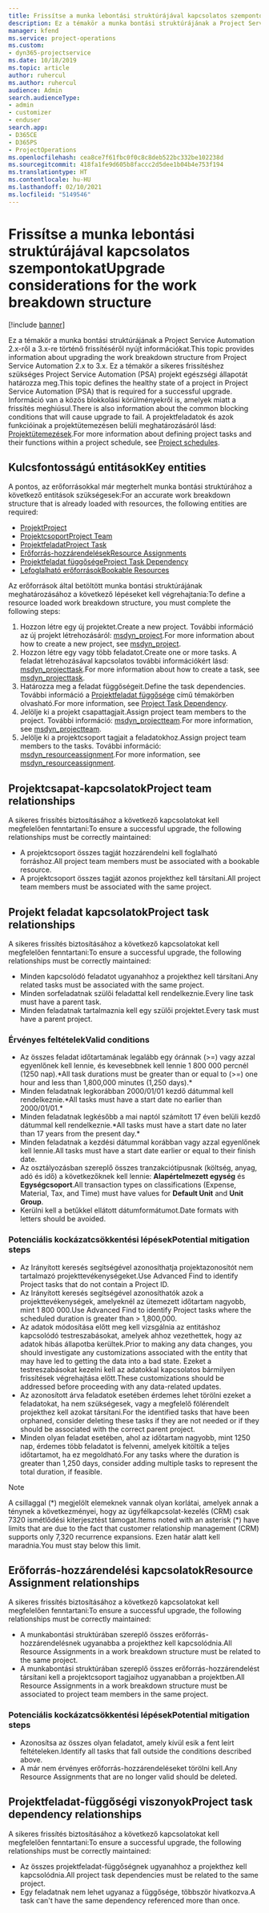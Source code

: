 ```yaml
---
title: Frissítse a munka lebontási struktúrájával kapcsolatos szempontokat
description: Ez a témakör a munka bontási struktúrájának a Project Service Automation 2.x-ről a 3.x-re történő frissítéséről nyújt információkat.
manager: kfend
ms.service: project-operations
ms.custom:
- dyn365-projectservice
ms.date: 10/18/2019
ms.topic: article
author: ruhercul
ms.author: ruhercul
audience: Admin
search.audienceType:
- admin
- customizer
- enduser
search.app:
- D365CE
- D365PS
- ProjectOperations
ms.openlocfilehash: cea8ce7f61fbc0f0c8c8deb522bc332be102238d
ms.sourcegitcommit: 418fa1fe9d605b8faccc2d5dee1b04b4e753f194
ms.translationtype: HT
ms.contentlocale: hu-HU
ms.lasthandoff: 02/10/2021
ms.locfileid: "5149546"
---
```

# <a name="upgrade-considerations-for-the-work-breakdown-structure"></a><span data-ttu-id="ee7a2-103">Frissítse a munka lebontási struktúrájával kapcsolatos szempontokat</span><span class="sxs-lookup"><span data-stu-id="ee7a2-103">Upgrade considerations for the work breakdown structure</span></span>

[!include [banner](../includes/psa-now-project-operations.md)]

<span data-ttu-id="ee7a2-104">Ez a témakör a munka bontási struktúrájának a Project Service Automation 2.x-ről a 3.x-re történő frissítéséről nyújt információkat.</span><span class="sxs-lookup"><span data-stu-id="ee7a2-104">This topic provides information about upgrading the work breakdown structure from Project Service Automation 2.x to 3.x.</span></span> <span data-ttu-id="ee7a2-105">Ez a témakör a sikeres frissítéshez szükséges Project Service Automation (PSA) projekt egészségi állapotát határozza meg.</span><span class="sxs-lookup"><span data-stu-id="ee7a2-105">This topic defines the healthy state of a project in Project Service Automation (PSA) that is required for a successful upgrade.</span></span> <span data-ttu-id="ee7a2-106">Információ van a közös blokkolási körülményekről is, amelyek miatt a frissítés meghiúsul.</span><span class="sxs-lookup"><span data-stu-id="ee7a2-106">There is also information about the common blocking conditions that will cause upgrade to fail.</span></span> <span data-ttu-id="ee7a2-107">A projektfeladatok és azok funkcióinak a projektütemezésen belüli meghatározásáról lásd: [Projektütemezések](project-creating.md).</span><span class="sxs-lookup"><span data-stu-id="ee7a2-107">For more information about defining project tasks and their functions within a project schedule, see [Project schedules](project-creating.md).</span></span>

## <a name="key-entities"></a><span data-ttu-id="ee7a2-108">Kulcsfontosságú entitások</span><span class="sxs-lookup"><span data-stu-id="ee7a2-108">Key entities</span></span>
<span data-ttu-id="ee7a2-109">A pontos, az erőforrásokkal már megterhelt munka bontási struktúrához a következő entitások szükségesek:</span><span class="sxs-lookup"><span data-stu-id="ee7a2-109">For an accurate work breakdown structure that is already loaded with resources, the following entities are required:</span></span>

- [<span data-ttu-id="ee7a2-110">Projekt</span><span class="sxs-lookup"><span data-stu-id="ee7a2-110">Project</span></span>](https://docs.microsoft.com/dynamics365/customerengagement/on-premises/developer/entities/msdyn_project)
- [<span data-ttu-id="ee7a2-111">Projektcsoport</span><span class="sxs-lookup"><span data-stu-id="ee7a2-111">Project Team</span></span>](https://docs.microsoft.com/dynamics365/customerengagement/on-premises/developer/entities/msdyn_projectteam)
- [<span data-ttu-id="ee7a2-112">Projektfeladat</span><span class="sxs-lookup"><span data-stu-id="ee7a2-112">Project Task</span></span>](https://docs.microsoft.com/dynamics365/customerengagement/on-premises/developer/entities/msdyn_projecttask)
- [<span data-ttu-id="ee7a2-113">Erőforrás-hozzárendelések</span><span class="sxs-lookup"><span data-stu-id="ee7a2-113">Resource Assignments</span></span>](https://docs.microsoft.com/dynamics365/customerengagement/on-premises/developer/entities/msdyn_resourceassignment)
- [<span data-ttu-id="ee7a2-114">Projektfeladat függősége</span><span class="sxs-lookup"><span data-stu-id="ee7a2-114">Project Task Dependency</span></span>](https://docs.microsoft.com/dynamics365/customerengagement/on-premises/developer/entities/msdyn_projecttaskdependency)
- [<span data-ttu-id="ee7a2-115">Lefoglalható erőforrások</span><span class="sxs-lookup"><span data-stu-id="ee7a2-115">Bookable Resources</span></span>](https://docs.microsoft.com/dynamics365/customerengagement/on-premises/developer/entities/bookableresource)

<span data-ttu-id="ee7a2-116">Az erőforrások által betöltött munka bontási struktúrájának meghatározásához a következő lépéseket kell végrehajtania:</span><span class="sxs-lookup"><span data-stu-id="ee7a2-116">To define a resource loaded work breakdown structure, you must complete the following steps:</span></span>

1. <span data-ttu-id="ee7a2-117">Hozzon létre egy új projektet.</span><span class="sxs-lookup"><span data-stu-id="ee7a2-117">Create a new project.</span></span> <span data-ttu-id="ee7a2-118">További információ az új projekt létrehozásáról: [msdyn_project](https://docs.microsoft.com/dynamics365/customerengagement/on-premises/developer/entities/msdyn_project).</span><span class="sxs-lookup"><span data-stu-id="ee7a2-118">For more information about how to create a new project, see [msdyn_project](https://docs.microsoft.com/dynamics365/customerengagement/on-premises/developer/entities/msdyn_project).</span></span>
2. <span data-ttu-id="ee7a2-119">Hozzon létre egy vagy több feladatot.</span><span class="sxs-lookup"><span data-stu-id="ee7a2-119">Create one or more tasks.</span></span> <span data-ttu-id="ee7a2-120">A feladat létrehozásával kapcsolatos további információkért lásd: [msdyn_projecttask](https://docs.microsoft.com/dynamics365/customerengagement/on-premises/developer/entities/msdyn_projecttask).</span><span class="sxs-lookup"><span data-stu-id="ee7a2-120">For more information about how to create a task, see [msdyn_projecttask](https://docs.microsoft.com/dynamics365/customerengagement/on-premises/developer/entities/msdyn_projecttask).</span></span>
3. <span data-ttu-id="ee7a2-121">Határozza meg a feladat függőségeit.</span><span class="sxs-lookup"><span data-stu-id="ee7a2-121">Define the task dependencies.</span></span> <span data-ttu-id="ee7a2-122">További információ a [Projektfeladat függősége](https://docs.microsoft.com/dynamics365/customerengagement/on-premises/developer/entities/msdyn_projecttaskdependency) című témakörben olvasható.</span><span class="sxs-lookup"><span data-stu-id="ee7a2-122">For more information, see [Project Task Dependency](https://docs.microsoft.com/dynamics365/customerengagement/on-premises/developer/entities/msdyn_projecttaskdependency).</span></span>
4. <span data-ttu-id="ee7a2-123">Jelölje ki a projekt csapattagjait.</span><span class="sxs-lookup"><span data-stu-id="ee7a2-123">Assign project team members to the project.</span></span> <span data-ttu-id="ee7a2-124">További információ: [msdyn_projectteam](https://docs.microsoft.com/dynamics365/customerengagement/on-premises/developer/entities/msdyn_projectteam).</span><span class="sxs-lookup"><span data-stu-id="ee7a2-124">For more information, see [msdyn_projectteam](https://docs.microsoft.com/dynamics365/customerengagement/on-premises/developer/entities/msdyn_projectteam).</span></span>
5. <span data-ttu-id="ee7a2-125">Jelölje ki a projektcsoport tagjait a feladatokhoz.</span><span class="sxs-lookup"><span data-stu-id="ee7a2-125">Assign project team members to the tasks.</span></span> <span data-ttu-id="ee7a2-126">További információ: [msdyn_resourceassignment](https://docs.microsoft.com/dynamics365/customerengagement/on-premises/developer/entities/msdyn_resourceassignment).</span><span class="sxs-lookup"><span data-stu-id="ee7a2-126">For more information, see [msdyn_resourceassignment](https://docs.microsoft.com/dynamics365/customerengagement/on-premises/developer/entities/msdyn_resourceassignment).</span></span>

## <a name="project-team-relationships"></a><span data-ttu-id="ee7a2-127">Projektcsapat-kapcsolatok</span><span class="sxs-lookup"><span data-stu-id="ee7a2-127">Project team relationships</span></span>

<span data-ttu-id="ee7a2-128">A sikeres frissítés biztosításához a következő kapcsolatokat kell megfelelően fenntartani:</span><span class="sxs-lookup"><span data-stu-id="ee7a2-128">To ensure a successful upgrade, the following relationships must be correctly maintained:</span></span>
- <span data-ttu-id="ee7a2-129">A projektcsoport összes tagját hozzárendelni kell foglalható forráshoz.</span><span class="sxs-lookup"><span data-stu-id="ee7a2-129">All project team members must be associated with a bookable resource.</span></span>
- <span data-ttu-id="ee7a2-130">A projektcsoport összes tagját azonos projekthez kell társítani.</span><span class="sxs-lookup"><span data-stu-id="ee7a2-130">All project team members must be associated with the same project.</span></span> 

## <a name="project-task-relationships"></a><span data-ttu-id="ee7a2-131">Projekt feladat kapcsolatok</span><span class="sxs-lookup"><span data-stu-id="ee7a2-131">Project task relationships</span></span>
<span data-ttu-id="ee7a2-132">A sikeres frissítés biztosításához a következő kapcsolatokat kell megfelelően fenntartani:</span><span class="sxs-lookup"><span data-stu-id="ee7a2-132">To ensure a successful upgrade, the following relationships must be correctly maintained:</span></span>

- <span data-ttu-id="ee7a2-133">Minden kapcsolódó feladatot ugyanahhoz a projekthez kell társítani.</span><span class="sxs-lookup"><span data-stu-id="ee7a2-133">Any related tasks must be associated with the same project.</span></span>
- <span data-ttu-id="ee7a2-134">Minden sorfeladatnak szülői feladattal kell rendelkeznie.</span><span class="sxs-lookup"><span data-stu-id="ee7a2-134">Every line task must have a parent task.</span></span>
- <span data-ttu-id="ee7a2-135">Minden feladatnak tartalmaznia kell egy szülői projektet.</span><span class="sxs-lookup"><span data-stu-id="ee7a2-135">Every task must have a parent project.</span></span>

### <a name="valid-conditions"></a><span data-ttu-id="ee7a2-136">Érvényes feltételek</span><span class="sxs-lookup"><span data-stu-id="ee7a2-136">Valid conditions</span></span>

- <span data-ttu-id="ee7a2-137">Az összes feladat időtartamának legalább egy óránnak (>=) vagy azzal egyenlőnek kell lennie, és kevesebbnek kell lennie 1 800 000 percnél (1250 nap).\*</span><span class="sxs-lookup"><span data-stu-id="ee7a2-137">All task durations must be greater than or equal to (>=) one hour and less than 1,800,000 minutes (1,250 days).\*</span></span>
- <span data-ttu-id="ee7a2-138">Minden feladatnak legkorábban 2000/01/01 kezdő dátummal kell rendelkeznie.\*</span><span class="sxs-lookup"><span data-stu-id="ee7a2-138">All tasks must have a start date no earlier than 2000/01/01.\*</span></span>
- <span data-ttu-id="ee7a2-139">Minden feladatnak legkésőbb a mai naptól számított 17 éven belüli kezdő dátummal kell rendelkeznie.\*</span><span class="sxs-lookup"><span data-stu-id="ee7a2-139">All tasks must have a start date no later than 17 years from the present day.\*</span></span>
- <span data-ttu-id="ee7a2-140">Minden feladatnak a kezdési dátummal korábban vagy azzal egyenlőnek kell lennie.</span><span class="sxs-lookup"><span data-stu-id="ee7a2-140">All tasks must have a start date earlier or equal to their finish date.</span></span>
- <span data-ttu-id="ee7a2-141">Az osztályozásban szereplő összes tranzakciótípusnak (költség, anyag, adó és idő) a következőknek kell lennie: **Alapértelmezett egység** és **Egységcsoport**.</span><span class="sxs-lookup"><span data-stu-id="ee7a2-141">All transaction types on classifications (Expense, Material, Tax, and Time) must have values for **Default Unit** and **Unit Group**.</span></span>
- <span data-ttu-id="ee7a2-142">Kerülni kell a betűkkel ellátott dátumformátumot.</span><span class="sxs-lookup"><span data-stu-id="ee7a2-142">Date formats with letters should be avoided.</span></span>

### <a name="potential-mitigation-steps"></a><span data-ttu-id="ee7a2-143">Potenciális kockázatcsökkentési lépések</span><span class="sxs-lookup"><span data-stu-id="ee7a2-143">Potential mitigation steps</span></span>
- <span data-ttu-id="ee7a2-144">Az Irányított keresés segítségével azonosíthatja projektazonosítót nem tartalmazó projekttevékenységeket.</span><span class="sxs-lookup"><span data-stu-id="ee7a2-144">Use Advanced Find to identify Project tasks that do not contain a Project ID.</span></span>
- <span data-ttu-id="ee7a2-145">Az Irányított keresés segítségével azonosíthatók azok a projekttevékenységek, amelyeknél az ütemezett időtartam nagyobb, mint 1 800 000.</span><span class="sxs-lookup"><span data-stu-id="ee7a2-145">Use Advanced Find to identify Project tasks where the scheduled duration is greater than > 1,800,000.</span></span>
- <span data-ttu-id="ee7a2-146">Az adatok módosítása előtt meg kell vizsgálnia az entitáshoz kapcsolódó testreszabásokat, amelyek ahhoz vezethettek, hogy az adatok hibás állapotba kerültek.</span><span class="sxs-lookup"><span data-stu-id="ee7a2-146">Prior to making any data changes, you should investigate any customizations associated with the entity that may have led to getting the data into a bad state.</span></span> <span data-ttu-id="ee7a2-147">Ezeket a testreszabásokat kezelni kell az adatokkal kapcsolatos bármilyen frissítések végrehajtása előtt.</span><span class="sxs-lookup"><span data-stu-id="ee7a2-147">These customizations should be addressed before proceeding with any data-related updates.</span></span>
- <span data-ttu-id="ee7a2-148">Az azonosított árva feladatok esetében érdemes lehet törölni ezeket a feladatokat, ha nem szükségesek, vagy a megfelelő fölérendelt projekthez kell azokat társítani.</span><span class="sxs-lookup"><span data-stu-id="ee7a2-148">For the identified tasks that have been orphaned, consider deleting these tasks if they are not needed or if they should be associated with the correct parent project.</span></span>
- <span data-ttu-id="ee7a2-149">Minden olyan feladat esetében, ahol az időtartam nagyobb, mint 1250 nap, érdemes több feladatot is felvenni, amelyek kitöltik a teljes időtartamot, ha ez megoldható.</span><span class="sxs-lookup"><span data-stu-id="ee7a2-149">For any tasks where the duration is greater than 1,250 days, consider adding multiple tasks to represent the total duration, if feasible.</span></span>

> [!NOTE]
> <span data-ttu-id="ee7a2-150">A csillaggal (\*) megjelölt elemeknek vannak olyan korlátai, amelyek annak a ténynek a következményei, hogy az ügyfélkapcsolat-kezelés (CRM) csak 7320 ismétlődési kiterjesztést támogat.</span><span class="sxs-lookup"><span data-stu-id="ee7a2-150">Items noted with an asterisk (\*) have limits that are due to the fact that customer relationship management (CRM) supports only 7,320 recurrence expansions.</span></span> <span data-ttu-id="ee7a2-151">Ezen határ alatt kell maradnia.</span><span class="sxs-lookup"><span data-stu-id="ee7a2-151">You must stay below this limit.</span></span>

## <a name="resource-assignment-relationships"></a><span data-ttu-id="ee7a2-152">Erőforrás-hozzárendelési kapcsolatok</span><span class="sxs-lookup"><span data-stu-id="ee7a2-152">Resource Assignment relationships</span></span>
<span data-ttu-id="ee7a2-153">A sikeres frissítés biztosításához a következő kapcsolatokat kell megfelelően fenntartani:</span><span class="sxs-lookup"><span data-stu-id="ee7a2-153">To ensure a successful upgrade, the following relationships must be correctly maintained:</span></span>

- <span data-ttu-id="ee7a2-154">A munkabontási struktúrában szereplő összes erőforrás-hozzárendelésnek ugyanabba a projekthez kell kapcsolódnia.</span><span class="sxs-lookup"><span data-stu-id="ee7a2-154">All Resource Assignments in a work breakdown structure must be related to the same project.</span></span>
- <span data-ttu-id="ee7a2-155">A munkabontási struktúrában szereplő összes erőforrás-hozzárendelést társítani kell a projektcsoport tagjaihoz ugyanabban a projektben.</span><span class="sxs-lookup"><span data-stu-id="ee7a2-155">All Resource Assignments in a work breakdown structure must be associated to project team members in the same project.</span></span>

### <a name="potential-mitigation-steps"></a><span data-ttu-id="ee7a2-156">Potenciális kockázatcsökkentési lépések</span><span class="sxs-lookup"><span data-stu-id="ee7a2-156">Potential mitigation steps</span></span>
- <span data-ttu-id="ee7a2-157">Azonosítsa az összes olyan feladatot, amely kívül esik a fent leírt feltételeken.</span><span class="sxs-lookup"><span data-stu-id="ee7a2-157">Identify all tasks that fall outside the conditions described above.</span></span>  
- <span data-ttu-id="ee7a2-158">A már nem érvényes erőforrás-hozzárendeléseket törölni kell.</span><span class="sxs-lookup"><span data-stu-id="ee7a2-158">Any Resource Assignments that are no longer valid should be deleted.</span></span>

## <a name="project-task-dependency-relationships"></a><span data-ttu-id="ee7a2-159">Projektfeladat-függőségi viszonyok</span><span class="sxs-lookup"><span data-stu-id="ee7a2-159">Project task dependency relationships</span></span>
<span data-ttu-id="ee7a2-160">A sikeres frissítés biztosításához a következő kapcsolatokat kell megfelelően fenntartani:</span><span class="sxs-lookup"><span data-stu-id="ee7a2-160">To ensure a successful upgrade, the following relationships must be correctly maintained:</span></span>

- <span data-ttu-id="ee7a2-161">Az összes projektfeladat-függőségnek ugyanahhoz a projekthez kell kapcsolódnia.</span><span class="sxs-lookup"><span data-stu-id="ee7a2-161">All project task dependencies must be related to the same project.</span></span>
- <span data-ttu-id="ee7a2-162">Egy feladatnak nem lehet ugyanaz a függősége, többször hivatkozva.</span><span class="sxs-lookup"><span data-stu-id="ee7a2-162">A task can't have the same dependency referenced more than once.</span></span>
